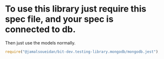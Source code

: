 # To use this library just require this spec file, and your spec is connected to db.

Then just use the models normally.

```ts
require("@jamalsoueidan/bit-dev.testing-library.mongodb/mongodb.jest");
```
